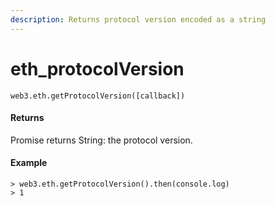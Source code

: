 ```yaml
---
description: Returns protocol version encoded as a string
---
```


# eth\_protocolVersion

```text
web3.eth.getProtocolVersion([callback])
```

#### Returns

Promise returns String: the protocol version.

#### Example

```text
> web3.eth.getProtocolVersion().then(console.log)
> 1
```

